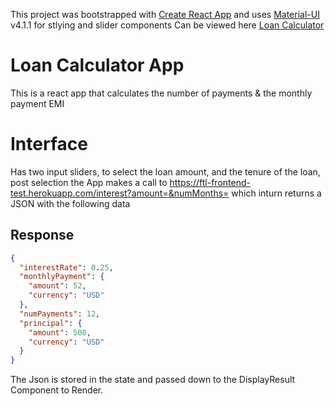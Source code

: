 This project was bootstrapped with [Create React App](https://github.com/facebook/create-react-app) and uses [Material-UI](https://material-ui.com/) v4.1.1 for stlying and slider components
Can be viewed here [Loan Calculator](https://spanaik.github.io/Loan-Calculator)

Loan Calculator App
===================

This is a react app that calculates the number of payments & the monthly payment EMI

Interface
=========

Has two input sliders, to select the loan amount, and the tenure of the loan, post selection the App makes a call to [https://ftl-frontend-test.herokuapp.com/interest?amount=<loanAmount>&numMonths=<numOfMonths>](https://ftl-frontend-test.herokuapp.com/interest?amount=500&numMonths=12) which inturn returns a JSON with the following data

Response
--------

```json
{
  "interestRate": 0.25,
  "monthlyPayment": {
    "amount": 52,
    "currency": "USD"
  },
  "numPayments": 12,
  "principal": {
    "amount": 500,
    "currency": "USD"
  }
}
```

The Json is stored in the state and passed down to the DisplayResult Component to Render.
